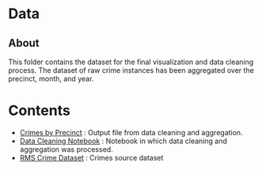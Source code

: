 # Data 

## About

This folder contains the dataset for the final visualization and data cleaning process. 
The dataset of raw crime instances has been aggregated over the precinct, month, and year.

# Contents

* [Crimes by Precinct](crimes_byPCT.csv) : Output file from data cleaning and aggregation.
* [Data Cleaning Notebook](data_cleaning.ipynb) : Notebook in which data cleaning and aggregation was processed. 
* [RMS Crime Dataset](RMS_Crime_Incidents.csv) : Crimes source dataset